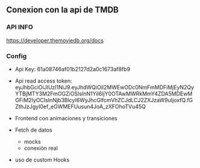 ## Conexion con la api de TMDB


### API INFO
https://developer.themoviedb.org/docs

### Config
- Api Key: 61a08746af01b2127d2a0c1673af8fb9
- Api read access token: eyJhbGciOiJIUzI1NiJ9.eyJhdWQiOiI2MWEwODc0NmFmMDFiMjEyN2QyYTBjMTY3M2FmOGZiOSIsInN1YiI6IjY0OTAwMWRkMmY4ZDA5MDEwMGFiM2IyOCIsInNjb3BlcyI6WyJhcGlfcmVhZCJdLCJ2ZXJzaW9uIjoxfQ.fGZthJzJgyI0ef_eGWMEFUusun4JoA_zXFOhoTVu45Q


- Frontend con animaciones y transiciones
- Fetch de datos
  - mocks
  - conexión real
- uso de custom Hooks

